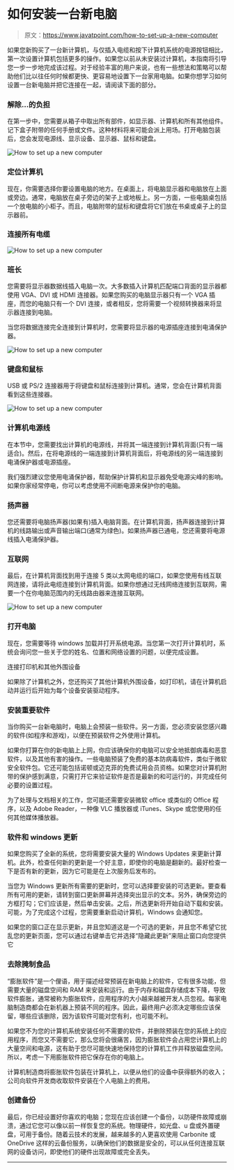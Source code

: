 # 如何安装一台新电脑

> 原文：<https://www.javatpoint.com/how-to-set-up-a-new-computer>

如果您新购买了一台新计算机，与仅插入电缆和按下计算机系统的电源按钮相比，第一次设置计算机包括更多的操作。如果您以前从未安装过计算机，本指南将引导您一步一步地完成该过程。对于经验丰富的用户来说，也有一些想法和策略可以帮助他们比以往任何时候都更快、更容易地设置下一台家用电脑。如果你想学习如何设置一台新电脑并把它连接在一起，请阅读下面的部分。

### 解除…的负担

在第一步中，您需要从箱子中取出所有部件，如显示器、计算机和所有其他组件。记下盒子附带的任何手册或文件。这种材料将来可能会派上用场。打开电脑包装后，您会发现电源线、显示设备、显示器、鼠标和键盘。

![How to set up a new computer](img/fbbb6d273151bd9880cfc12706e01c40.png)

### 定位计算机

现在，你需要选择你要设置电脑的地方。在桌面上，将电脑显示器和电脑放在上面或旁边。通常，电脑放在桌子旁边的架子上或地板上。另一方面，一些电脑桌包括一个放电脑的小柜子。而且，电脑附带的鼠标和键盘将它们放在书桌或桌子上的显示器前。

### 连接所有电缆

![How to set up a new computer](img/144120eec53ee94ffe8acf84701468c4.png)

### 班长

您需要将显示器数据线插入电脑一次。大多数插入计算机匹配端口背面的显示器都使用 VGA、DVI 或 HDMI 连接器。如果您购买的电脑显示器只有一个 VGA 插座，而您的电脑只有一个 DVI 连接，或者相反，您将需要一个视频转换器来将显示器连接到电脑。

当您将数据连接完全连接到计算机时，您需要将显示器的电源插座连接到电涌保护器。

![How to set up a new computer](img/5496f105326050e390acd5a511357d30.png)

### 键盘和鼠标

USB 或 PS/2 连接器用于将键盘和鼠标连接到计算机。通常，您会在计算机背面看到这些连接器。

![How to set up a new computer](img/db9764636cfa483d8c026273c4d126bd.png)

### 计算机电源线

在本节中，您需要找出计算机的电源线，并将其一端连接到计算机背面(只有一端适合)。然后，在将电源线的一端连接到计算机背面后，将电源线的另一端连接到电涌保护器或电源插座。

我们强烈建议您使用电涌保护器，帮助保护计算机和显示器免受电源尖峰的影响。如果你家经常停电，你可以考虑使用不间断电源来保护你的电脑。

### 扬声器

您还需要将电脑扬声器(如果有)插入电脑背面。在计算机背面，扬声器连接到计算机的线路输出或声音输出端口(通常为绿色)。如果扬声器已通电，您还需要将电源线插入电涌保护器。

### 互联网

最后，在计算机背面找到用于连接 5 类以太网电缆的端口，如果您使用有线互联网连接，请将此电缆连接到计算机背面。如果你想通过无线网络连接到互联网，需要一个在你电脑范围内的无线路由器来连接互联网。

![How to set up a new computer](img/6ee11d3d16af3ab4e8fa99c549739703.png)

### 打开电脑

现在，您需要等待 windows 加载并打开系统电源。当您第一次打开计算机时，系统会询问您一些关于您的姓名、位置和网络设置的问题，以便完成设置。

连接打印机和其他外围设备

如果除了计算机之外，您还购买了其他计算机外围设备，如打印机，请在计算机启动并运行后开始为每个设备安装驱动程序。

### 安装重要软件

当你购买一台新电脑时，电脑上会预装一些软件。另一方面，您必须安装您感兴趣的软件(如程序和游戏)，以便在预装软件之外使用计算机。

如果你打算在你的新电脑上上网，你应该确保你的电脑可以安全地抵御病毒和恶意软件，以及其他有害的操作。一些电脑预装了免费的基本防病毒软件，类似于微软安全软件包。它还可能包括诺顿或迈克菲的免费试用会员资格。如果您对计算机附带的保护感到满意，只需打开它来验证软件是否是最新的和可运行的，并完成任何必要的设置过程。

为了处理与文档相关的工作，您可能还需要安装微软 office 或类似的 Office 程序，以及 Adobe Reader，一种像 VLC 播放器或 iTunes、Skype 或您使用的任何其他媒体播放器。

### 软件和 windows 更新

如果您购买了全新的系统，您将需要安装大量的 Windows Updates 来更新计算机。此外，检查任何新的更新是一个好主意，即使你的电脑是翻新的。最好检查一下是否有新的更新，因为它可能是在上次服务后发布的。

当您为 Windows 更新所有需要的更新时，您可以选择要安装的可选更新。要查看所有可用的更新，请转到窗口更新屏幕并选择突出显示的文本。另外，确保旁边的方框打勾；它们应该是，然后单击安装。之后，所选更新将开始自动下载和安装。可能，为了完成这个过程，您需要重新启动计算机，Windows 会通知您。

如果您的窗口正在显示更新，并且您知道这是一个可选的更新，并且您不希望它扰乱您的更新页面，您可以通过右键单击它并选择“隐藏此更新”来阻止窗口向您提供它

### 去除腌制食品

“膨胀软件”是一个俚语，用于描述经常预装在新电脑上的软件，它有很多功能，但需要大量的磁盘空间和 RAM 来安装和运行。由于内存和磁盘存储成本下降，导致软件膨胀，通常被称为膨胀软件，应用程序的大小越来越被开发人员忽视。每家电脑制造商都会在新机器上预装不同的程序。因此，最终用户必须决定哪些应该保留，哪些应该删除，因为该软件可能对您有利，也可能不利。

如果您不为您的计算机系统安装任何不需要的软件，并删除预装在您的系统上的应用程序，而您又不需要它，那么您将会很痛苦，因为膨胀软件会占用您计算机上的大量空间和电源，这有助于您尽可能快速地保持您的计算机工作并释放磁盘空间。所以，考虑一下用膨胀软件把它保存在你的电脑上。

计算机制造商将膨胀软件包装在计算机上，以便从他们的设备中获得额外的收入；公司向软件开发商收取软件安装在个人电脑上的费用。

### 创建备份

最后，你已经设置好你喜欢的电脑；您现在应该创建一个备份，以防硬件故障或崩溃，通过它您可以像以前一样恢复您的系统。物理硬件，如光盘、u 盘或外置硬盘，可用于备份。随着云技术的发展，越来越多的人更喜欢使用 Carbonite 或 OneDrive 这样的云备份服务，以确保他们的数据是安全的，可以从任何连接互联网的设备访问，即使他们的硬件出现故障或完全丢失。

* * *